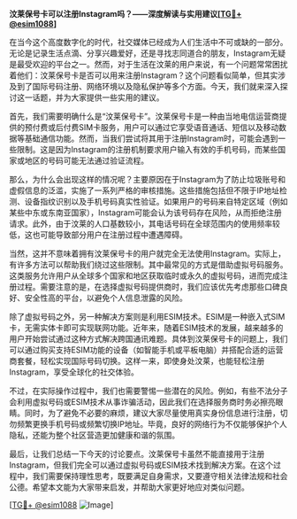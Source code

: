 **汶莱保号卡可以注册Instagram吗？——深度解读与实用建议[[TG💪+ @esim1088](https://t.me/s/esim1088)]**

在当今这个高度数字化的时代，社交媒体已经成为人们生活中不可或缺的一部分。无论是记录生活点滴、分享兴趣爱好，还是寻找志同道合的朋友，Instagram无疑是最受欢迎的平台之一。然而，对于生活在汶莱的用户来说，有一个问题常常困扰着他们：汶莱保号卡是否可以用来注册Instagram？这个问题看似简单，但其实涉及到了国际号码注册、网络环境以及隐私保护等多个方面。今天，我们就来深入探讨这一话题，并为大家提供一些实用的建议。

首先，我们需要明确什么是“汶莱保号卡”。汶莱保号卡是一种由当地电信运营商提供的预付费或后付费SIM卡服务，用户可以通过它享受语音通话、短信以及移动数据等基础通信功能。然而，当我们尝试将其用于注册Instagram时，可能会遇到一些限制。这是因为Instagram的注册机制要求用户输入有效的手机号码，而某些国家或地区的号码可能无法通过验证流程。

那么，为什么会出现这样的情况呢？主要原因在于Instagram为了防止垃圾账号和虚假信息的泛滥，实施了一系列严格的审核措施。这些措施包括但不限于IP地址检测、设备指纹识别以及手机号码真实性验证。如果用户的号码来自特定区域（例如某些中东或东南亚国家），Instagram可能会认为该号码存在风险，从而拒绝注册请求。此外，由于汶莱的人口基数较小，其电话号码在全球范围内的使用频率较低，这也可能导致部分用户在注册过程中遭遇障碍。

当然，这并不意味着拥有汶莱保号卡的用户就完全无法使用Instagram。实际上，有许多方法可以帮助我们绕过这些限制。其中最常见的方式是借助虚拟号码服务。这类服务允许用户从全球多个国家和地区获取临时或永久的虚拟号码，进而完成注册过程。需要注意的是，在选择虚拟号码提供商时，我们应该优先考虑那些口碑良好、安全性高的平台，以避免个人信息泄露的风险。

除了虚拟号码之外，另一种解决方案则是利用ESIM技术。ESIM是一种嵌入式SIM卡，无需实体卡即可实现联网功能。近年来，随着ESIM技术的发展，越来越多的用户开始尝试通过这种方式解决跨国通讯难题。具体到汶莱保号卡的问题上，我们可以通过购买支持ESIM功能的设备（如智能手机或平板电脑）并搭配合适的运营商套餐，轻松实现国际号码切换。这样一来，即使身处汶莱，也能轻松注册Instagram，享受全球化的社交体验。

不过，在实际操作过程中，我们也需要警惕一些潜在的风险。例如，有些不法分子会利用虚拟号码或ESIM技术从事诈骗活动，因此我们在选择服务商时务必擦亮眼睛。同时，为了避免不必要的麻烦，建议大家尽量使用真实身份信息进行注册，切勿频繁更换手机号码或频繁切换IP地址。毕竟，良好的网络行为不仅能够保护个人隐私，还能为整个社区营造更加健康和谐的氛围。

最后，让我们总结一下今天的讨论要点。汶莱保号卡虽然不能直接用于注册Instagram，但我们完全可以通过虚拟号码或ESIM技术找到解决方案。在这个过程中，我们需要保持理性思考，既要满足自身需求，又要遵守相关法律法规和社会公德。希望本文能为大家带来启发，并帮助大家更好地应对类似问题。

[[TG💪+ @esim1088](https://t.me/s/esim1088) ![Image](https://i.postimg.cc/4NQfJmqS/Snipaste-2025-05-13-00-14-12.png)]